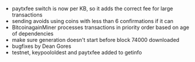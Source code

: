 * paytxfee switch is now per KB, so it adds the correct fee for large transactions
* sending avoids using coins with less than 6 confirmations if it can
* BitcoinagainMiner processes transactions in priority order based on age of dependencies
* make sure generation doesn't start before block 74000 downloaded
* bugfixes by Dean Gores
* testnet, keypoololdest and paytxfee added to getinfo
